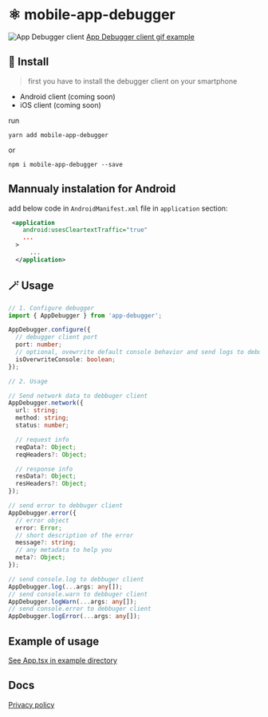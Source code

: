 # ⚛️ mobile-app-debugger

![App Debugger client](./example/example.gif)
[App Debugger client gif example](https://github.com/iGroza/mobile-app-debugger/blob/master/example/example.gif)

## 🚀 Install

> first you have to install the debugger client on your smartphone

- Android client (coming soon)
- iOS client (coming soon)

run

`yarn add mobile-app-debugger`

or

`npm i mobile-app-debugger --save`

## Mannualy instalation for Android

add below code in `AndroidManifest.xml` file in `application` section:

```XML
 <application
    android:usesCleartextTraffic="true"
    ...
  >
      ...
  </application>
```

## 🪄 Usage

```typescript
// 1. Configure debugger
import { AppDebugger } from 'app-debugger';

AppDebugger.configure({
  // debugger client port
  port: number;
  // optional, ovewrrite default console behavior and send logs to debugger client
  isOverwriteConsole: boolean;
});

// 2. Usage

// Send network data to debbuger client
AppDebugger.network({
  url: string;
  method: string;
  status: number;

  // request info
  reqData?: Object;
  reqHeaders?: Object;

  // response info
  resData?: Object;
  resHeaders?: Object;
});

// send error to debbuger client
AppDebugger.error({
  // error object
  error: Error;
  // short description of the error
  message?: string;
  // any metadata to help you
  meta?: Object;
});

// send console.log to debbuger client
AppDebugger.log(...args: any[]);
// send console.warn to debbuger client
AppDebugger.logWarn(...args: any[]);
// send console.error to debbuger client
AppDebugger.logError(...args: any[]);
```

## Example of usage

[See App.tsx in example directory](https://github.com/iGroza/mobile-app-debugger/blob/master/example/src/App.tsx)

## Docs

[Privacy policy](https://www.termsfeed.com/live/b41d66d1-43ba-48af-88b0-c14ec71bd810)
